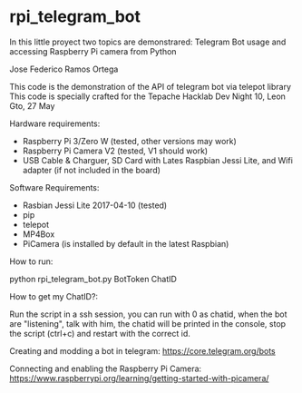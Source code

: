 # rpi_telegram_bot
In this little proyect two topics are demonstrared: Telegram Bot usage and accessing Raspberry Pi camera from Python

Jose Federico Ramos Ortega

This code is the demonstration of the API of telegram bot via telepot library
This code is specially crafted for the Tepache Hacklab Dev Night 10, Leon Gto, 27 May

Hardware requirements:
- Raspberry Pi 3/Zero W (tested, other versions may work)
- Raspberry Pi Camera V2 (tested, V1 should work)
- USB Cable & Charguer, SD Card with Lates Raspbian Jessi Lite, and Wifi adapter (if not included in the board)

Software Requirements:
- Rasbian Jessi Lite 2017-04-10 (tested)
- pip
- telepot
- MP4Box
- PiCamera (is installed by default in the latest Raspbian)

How to run:

python rpi_telegram_bot.py BotToken ChatID

How to get my ChatID?:

Run the script in a ssh session, you can run with 0 as chatid, when the bot are "listening", talk with him, the chatid will be
printed in the console, stop the script (ctrl+c) and restart with the correct id.

Creating and modding a bot in telegram:
https://core.telegram.org/bots

Connecting and enabling the Raspberry Pi Camera:
https://www.raspberrypi.org/learning/getting-started-with-picamera/
